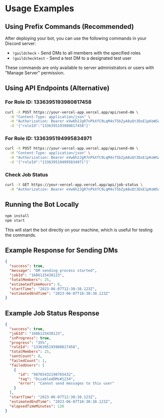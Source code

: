 # Usage Examples

## Using Prefix Commands (Recommended)

After deploying your bot, you can use the following commands in your Discord server:

- `!guildcheck` - Send DMs to all members with the specified roles
- `!guildchecktest` - Send a test DM to a designated test user

These commands are only available to server administrators or users with "Manage Server" permission.

## Using API Endpoints (Alternative)

### For Role ID: 1336395193980817458

```bash
curl -X POST https://your-vercel-app.vercel.app/api/send-dm \
  -H "Content-Type: application/json" \
  -H "Authorization: Bearer eVw6h2JgR7nPkXfC9LqM4sT5bZyA8uQt3DxE1pKoWSaB" \
  -d '{"roleId":"1336395193980817458"}'
```

### For Role ID: 1336395194995834971

```bash
curl -X POST https://your-vercel-app.vercel.app/api/send-dm \
  -H "Content-Type: application/json" \
  -H "Authorization: Bearer eVw6h2JgR7nPkXfC9LqM4sT5bZyA8uQt3DxE1pKoWSaB" \
  -d '{"roleId":"1336395194995834971"}'
```

### Check Job Status

```bash
curl -X GET https://your-vercel-app.vercel.app/api/job-status \
  -H "Authorization: Bearer eVw6h2JgR7nPkXfC9LqM4sT5bZyA8uQt3DxE1pKoWSaB"
```

## Running the Bot Locally

```bash
npm install
npm start
```

This will start the bot directly on your machine, which is useful for testing the commands.

## Example Response for Sending DMs

```json
{
  "success": true,
  "message": "DM sending process started",
  "jobId": "1686125438123",
  "totalMembers": 25,
  "estimatedTimeHours": 6,
  "startTime": "2023-06-07T12:30:38.123Z",
  "estimatedEndTime": "2023-06-07T18:30:38.123Z"
}
```

## Example Job Status Response

```json
{
  "success": true,
  "jobId": "1686125438123",
  "inProgress": true,
  "progress": "35%",
  "roleId": "1336395193980817458",
  "totalMembers": 25,
  "sentCount": 8,
  "failedCount": 1,
  "failedUsers": [
    {
      "id": "98765432198765432",
      "tag": "DisabledDMs#1234",
      "error": "Cannot send messages to this user"
    }
  ],
  "startTime": "2023-06-07T12:30:38.123Z",
  "estimatedEndTime": "2023-06-07T18:30:38.123Z",
  "elapsedTimeMinutes": 126
}
